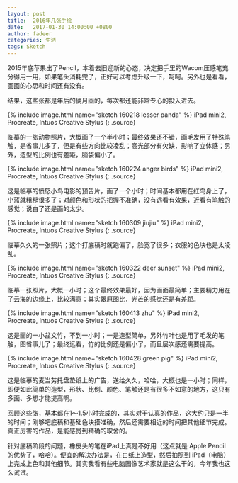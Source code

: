 ```yaml
---
layout: post
title:  2016年几张手绘
date:   2017-01-30 14:00:00 +0800
author: fadeer
categories: 生活
tags: Sketch
---
```


2015年底苹果出了Pencil，本着去旧迎新的心态，决定把手里的Wacom压感笔充分得用一用，如果笔头消耗完了，正好可以考虑升级一下，呵呵。另外也是看看，画画的心思和时间还有没有。

结果，这些张都是年后的俩月画的，每次都还能非常专心的投入进去。

{% include image.html name="sketch 160218 lesser panda" %}
iPad mini2, Procreate, Intuos Creative Stylus
{: .source}

临摹的一张动物照片，大概画了一个半小时；最终效果还不错，画毛发用了特殊笔触，是省事儿多了，但是有些方向比较凌乱；高光部分有欠缺，影响了立体感；另外，造型的比例也有差距，脑袋偏小了。

{% include image.html name="sketch 160224 anger birds" %}
iPad mini2, Procreate, Intuos Creative Stylus
{: .source}

这是临摹的愤怒小鸟电影的预告片，画了一个小时；时间基本都用在红鸟身上了，小蓝就粗糙很多了；对颜色和形状的把握不准确，没有远看有效果，近看有笔触的感觉；说白了还是画的太少。

{% include image.html name="sketch 160309 jiujiu" %}
iPad mini2, Procreate, Intuos Creative Stylus
{: .source}

临摹久久的一张照片；这个打底稿时就跑偏了，脸宽了很多；衣服的色块也是太凌乱。

{% include image.html name="sketch 160322 deer sunset" %}
iPad mini2, Procreate, Intuos Creative Stylus
{: .source}

临摹一张照片，大概一小时；这个最终效果最好，因为画面最简单；主要精力用在了云海的边缘上，比较满意；其实跟原图比，光芒的感觉还是有差距。

{% include image.html name="sketch 160413 zhu" %}
iPad mini2, Procreate, Intuos Creative Stylus
{: .source}

这是画的一小盆文竹，不到一小时；一是造型简单，另外竹叶也是用了毛发的笔触，图省事儿了；最终远看，竹的比例还是偏小了，而且层次感还需要提高。

{% include image.html name="sketch 160428 green pig" %}
iPad mini2, Procreate, Intuos Creative Stylus
{: .source}

这是临摹的麦当劳托盘垫纸上的广告，送给久久，哈哈，大概也是一小时；同样，即便如此简单的造型，形状、比例、颜色、笔触还是有很多不如意的地方，这只有多画、多想才能提高啊。

回顾这些张，基本都在1～1.5小时完成的，其实对于认真的作品，这大约只是一半的时间；刚够吧底稿和基础色块搭准确，然后还需要相近的时间把其他细节完成。真正厉害的作品，是能感觉到精确的取舍的。

针对底稿阶段的问题，橡皮头的笔在iPad上真是不好用（这点就是 Apple Pencil 的优势了，哈哈）。便宜的解决办法是，在白纸上造型，然后拍照到 iPad（电脑）上完成上色和其他细节。其实我看有些电脑图像艺术家就是这么干的，今年我也这么试试。



